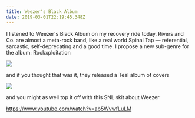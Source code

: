 ```yaml
---
title: Weezer's Black Album
date: 2019-03-01T22:19:45.348Z
---
```

I listened to Weezer's Black Album on my recovery ride today. Rivers and Co. are almost a meta-rock band, like a real world Spinal Tap — referential, sarcastic, self-deprecating and a good time. I propose a new sub-genre for the album: Rockxploitation

<a href="https://www.amazon.com/Weezer-Black-Album-Explicit/dp/B07KKM699Y/ref=as_li_ss_il?crid=30TRJEG9788KX&keywords=weezer+black+album&qid=1551477077&s=dmusic&sprefix=weezer+black,aps,188&sr=1-1&linkCode=li2&tag=airjoshb07e-20&linkId=492a86403e8214c0c02c27097216d492&language=en_US" target="_blank"><img border="0" src="//ws-na.amazon-adsystem.com/widgets/q?_encoding=UTF8&ASIN=B07KKM699Y&Format=_SL160_&ID=AsinImage&MarketPlace=US&ServiceVersion=20070822&WS=1&tag=airjoshb07e-20&language=en_US" ></a><img src="https://ir-na.amazon-adsystem.com/e/ir?t=airjoshb07e-20&language=en_US&l=li2&o=1&a=B07KKM699Y" width="1" height="1" border="0" alt="" style="border:none !important; margin:0px !important;" />

and if you thought that was it, they released a Teal album of covers

<a href="https://www.amazon.com/Weezer-Teal-Album/dp/B07MZNYQ3B/ref=as_li_ss_il?keywords=weezer+teal&qid=1551479052&s=dmusic&sr=1-1&linkCode=li2&tag=airjoshb07e-20&linkId=46c430adb2595ef850dd2580c87dd6d4&language=en_US" target="_blank"><img border="0" src="//ws-na.amazon-adsystem.com/widgets/q?_encoding=UTF8&ASIN=B07MZNYQ3B&Format=_SL160_&ID=AsinImage&MarketPlace=US&ServiceVersion=20070822&WS=1&tag=airjoshb07e-20&language=en_US" ></a><img src="https://ir-na.amazon-adsystem.com/e/ir?t=airjoshb07e-20&language=en_US&l=li2&o=1&a=B07MZNYQ3B" width="1" height="1" border="0" alt="" style="border:none !important; margin:0px !important;" />

and you might as well top it off with this SNL skit about Weezer

https://www.youtube.com/watch?v=ab5WvwfLuLM
